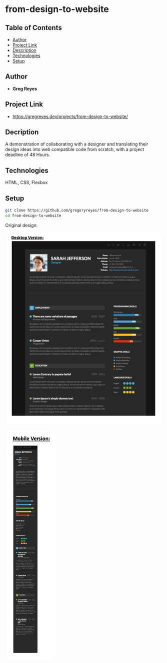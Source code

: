 # from-design-to-website

## Table of Contents

* [Author](#author)
* [Project Link](#project-link)
* [Description](#description)
* [Technologies](#technologies)
* [Setup](#setup)

## Author

* **Greg Reyes**

## Project Link

* https://gregreyes.dev/projects/from-design-to-website/

## Decription

A demonstration of collaborating with a designer and translating their design ideas into web compatible code from scratch, with a project deadline of 48 Hours.

## Technologies

HTML, CSS, Flexbox

## Setup

```sh
git clone https://github.com/gregoryreyes/from-design-to-website
cd from-design-to-website
```

Original design:

![Desktop Design](./assets/resume-design-desktop.png)

![Mobile Design](./assets/resume-design-mobile.png)